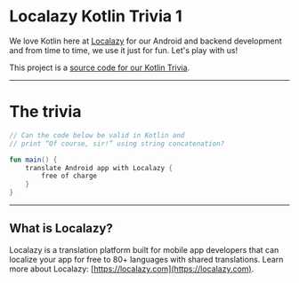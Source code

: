 # Localazy Kotlin Trivia 1

We love Kotlin here at [Localazy](https://localazy.com) for our Android and backend development and from time to time, we use it just for fun. Let's play with us! 

This project is a [source code for our Kotlin Trivia](https://localazy.com/blog/kotlin-trivia-1).

---

# The trivia

```kotlin
// Can the code below be valid in Kotlin and 
// print “Of course, sir!” using string concatenation?

fun main() {
    translate Android app with Localazy {
        free of charge
    }
}
```

---

## What is Localazy?

Localazy is a translation platform built for mobile app developers that can localize your app for free to 80+ languages with shared translations. Learn more about Localazy: [https://localazy.com](https://localazy.com).
